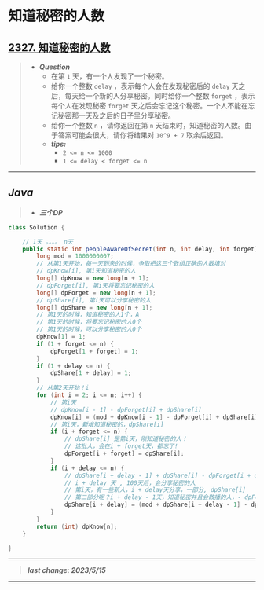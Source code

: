 # 知道秘密的人数

## [2327. 知道秘密的人数](https://leetcode.cn/problems/number-of-people-aware-of-a-secret/)

> - ***Question***
>   - 在第 `1` 天，有一个人发现了一个秘密。
>   - 给你一个整数 `delay` ，表示每个人会在发现秘密后的 `delay` 天之后，每天给一个新的人分享秘密。同时给你一个整数 `forget` ，表示每个人在发现秘密 `forget` 天之后会忘记这个秘密。一个人不能在忘记秘密那一天及之后的日子里分享秘密。
>   - 给你一个整数 `n` ，请你返回在第 `n` 天结束时，知道秘密的人数。由于答案可能会很大，请你将结果对 `10^9 + 7` 取余后返回。
>   - ***tips:***
>     - `2 <= n <= 1000`
>     - `1 <= delay < forget <= n`

---

## *Java*

> - ***三个DP***

```java
class Solution {

    // 1天 。。。。 n天
    public static int peopleAwareOfSecret(int n, int delay, int forget) {
        long mod = 1000000007;
        // 从第1天开始，每一天到来的时候，争取把这三个数组正确的人数填对
        // dpKnow[i], 第i天知道秘密的人
        long[] dpKnow = new long[n + 1];
        // dpForget[i], 第i天将要忘记秘密的人
        long[] dpForget = new long[n + 1];
        // dpShare[i], 第i天可以分享秘密的人
        long[] dpShare = new long[n + 1];
        // 第1天的时候，知道秘密的人1个，A
        // 第1天的时候，将要忘记秘密的人0个
        // 第1天的时候，可以分享秘密的人0个
        dpKnow[1] = 1;
        if (1 + forget <= n) {
            dpForget[1 + forget] = 1;
        }
        if (1 + delay <= n) {
            dpShare[1 + delay] = 1;
        }
        // 从第2天开始！i
        for (int i = 2; i <= n; i++) {
            // 第i天
            // dpKnow[i - 1] - dpForget[i] + dpShare[i]
            dpKnow[i] = (mod + dpKnow[i - 1] - dpForget[i] + dpShare[i]) % mod;
            // 第i天，新增知道秘密的，dpShare[i]
            if (i + forget <= n) {
                // dpShare[i] 是第i天，刚知道秘密的人！
                // 这批人，会在i + forget天，都忘了!
                dpForget[i + forget] = dpShare[i];
            }
            if (i + delay <= n) {
                // dpShare[i + delay - 1] + dpShare[i] - dpForget[i + delay]
                // i + delay 天 , 100天后，会分享秘密的人
                // 第i天，有一些新人，i + delay天分享，一部分, dpShare[i]
                // 第二部分呢？i + delay - 1天，知道秘密并且会散播的人，- dpForget[i + delay]
                dpShare[i + delay] = (mod + dpShare[i + delay - 1] - dpForget[i + delay] + dpShare[i]) % mod;
            }
        }
        return (int) dpKnow[n];
    }

}
```

---

> ***last change: 2023/5/15***

---
